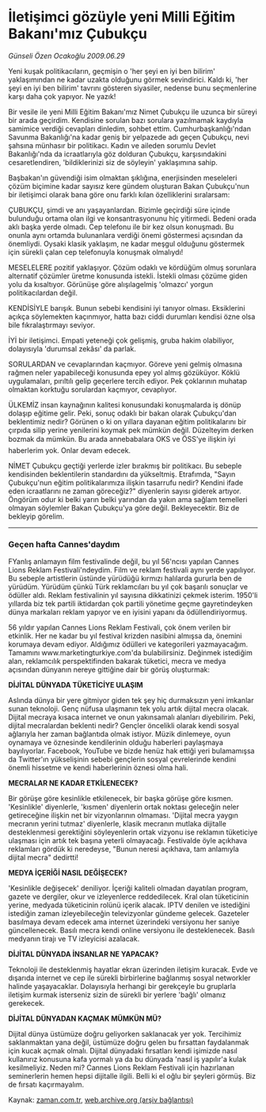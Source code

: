 # İletişimci gözüyle yeni Milli Eğitim Bakanı'mız Çubukçu

*Günseli Özen Ocakoğlu 2009.06.29*

<tr><td class="metin" colspan="2" style="padding-top: 20px; padding-left: 5px; padding-right: 10px;">Yeni kuşak politikacıların, geçmişin o 'her şeyi en iyi ben bilirim' yaklaşımından ne kadar uzakta olduğunu görmek sevindirici. Kaldı ki, 'her şeyi en iyi ben bilirim' tavrını gösteren siyasiler, nedense bunu seçmenlerine karşı daha çok yapıyor. Ne yazık!</td></tr><tr><td class="metin" colspan="2" style="padding-top: 20px; padding-left: 5px; padding-right: 10px;"><p>Bir vesile ile yeni Milli Eğitim Bakanı'mız Nimet Çubukçu ile uzunca bir süreyi bir arada geçirdim. Kendisine sorulan bazı sorulara yazılmamak kaydıyla samimice verdiği cevapları dinledim, sohbet ettim. Cumhurbaşkanlığı'ndan Savunma Bakanlığı'na kadar geniş bir yelpazede adı geçen Çubukçu, nevi şahsına münhasır bir politikacı. Kadın ve aileden sorumlu Devlet Bakanlığı'nda da icraatlarıyla göz dolduran Çubukçu, karşısındakini cesaretlendiren, 'bildiklerinizi siz de söyleyin' yaklaşımına sahip.
<p>Başbakan'ın güvendiği isim olmaktan şıklığına, enerjisinden meseleleri çözüm biçimine kadar sayısız kere gündem oluşturan Bakan Çubukçu'nun bir iletişimci olarak bana göre onu farklı kılan özelliklerini sıralarsam:
<p>ÇUBUKÇU, şimdi ve anı yaşayanlardan. Bizimle geçirdiği süre içinde bulunduğu ortama olan ilgi ve konsantrasyonunu hiç yitirmedi. Bedeni orada aklı başka yerde olmadı. Cep telefonu ile bir kez olsun konuşmadı. Bu onunla aynı ortamda bulunanlara verdiği önemi göstermesi açısından da önemliydi. Oysaki klasik yaklaşım, ne kadar meşgul olduğunu göstermek için sürekli çalan cep telefonuyla konuşmak olmalıydı!
<p>MESELELERE pozitif yaklaşıyor. Çözüm odaklı ve kördüğüm olmuş sorunlara alternatif çözümler üretme konusunda istekli. İstekli olması çözüme giden yolu da kısaltıyor. Görünüşe göre alışılagelmiş 'olmazcı' yorgun politikacılardan değil.
<p>KENDİSİYLE barışık. Bunun sebebi kendisini iyi tanıyor olması. Eksiklerini açıkça söylemekten kaçınmıyor, hatta bazı ciddi durumları kendisi özne olsa bile fıkralaştırmayı seviyor.
<p>İYİ bir iletişimci. Empati yeteneği çok gelişmiş, gruba hakim olabiliyor, dolayısıyla 'durumsal zekâsı' da parlak.
<p>SORULARDAN ve cevaplarından kaçmıyor. Göreve yeni gelmiş olmasına rağmen neler yapabileceği konusunda epey yol almış gözüküyor. Köklü uygulamaları, pırıltılı gelip geçerlere tercih ediyor. Pek çoklarının muhatap olmaktan korktuğu sorulardan kaçmıyor, cevaplıyor. 
<p>ÜLKEMİZ insan kaynağının kalitesi konusundaki konuşmalarda iş dönüp dolaşıp eğitime gelir. Peki, sonuç odaklı bir bakan olarak Çubukçu'dan beklentimiz nedir? Görünen o ki on yıllara dayanan eğitim politikalarını bir çırpıda silip yerine yenilerini koymak pek mümkün değil. Düzelteyim derken bozmak da mümkün. Bu arada annebabalara OKS ve ÖSS'ye ilişkin iyi haberlerim yok. Onlar devam edecek.
<p>NİMET Çubukçu geçtiği yerlerde izler bırakmış bir politikacı. Bu sebeple kendisinden beklentilerin standardını da yükseltmiş. Etrafımda, "Sayın Çubukçu'nun eğitim politikalarımıza ilişkin tasarrufu nedir? Kendini ifade eden icraatlarını ne zaman göreceğiz?" diyenlerin sayısı giderek artıyor. Öngörüm odur ki belki yarın belki yarından da yakın ama sağlam temelleri olmayan söylemler Bakan Çubukçu'ya göre değil. Bekleyecektir. Biz de bekleyip görelim.
<p><hr/>
<p><h3>Geçen hafta Cannes'daydım</h3>
<p>FYanlış anlamayın film festivalinde değil, bu yıl 56'ncısı yapılan Cannes Lions Reklam Festivali'ndeydim. Film ve reklam festivali aynı yerde yapılıyor. Bu sebeple artistlerin üstünde yürüdüğü kırmızı halılarda gururla ben de yürüdüm. Yürüdüm çünkü Türk reklamcıları bu yıl çok başarılı sonuçlar ve ödüller aldı. Reklam festivalinin yıl sayısına dikkatinizi çekmek isterim. 1950'li yıllarda biz tek partili iktidardan çok partili yönetime geçme gayretindeyken dünya markaları reklam yapıyor ve en iyisini yapanı da ödüllendiriyormuş.
<p>56 yıldır yapılan Cannes Lions Reklam Festivali, çok önem verilen bir etkinlik. Her ne kadar bu yıl festival krizden nasibini almışsa da, önemini korumaya devam ediyor. Aldığımız ödülleri ve kategorileri yazmayacağım. Tamamını www.marketingturkiye.com'da bulabilirsiniz. Değinmek istediğim alan, reklamcılık perspektifinden bakarak tüketici, mecra ve medya açısından dünyanın nereye gittiğine dair bir görüş oluşturmak:
<p><b>DİJİTAL DÜNYADA TÜKETİCİYE ULAŞIM </b>
<p>Aslında dünya bir yere gitmiyor giden tek şey hiç durmaksızın yeni imkanlar sunan teknoloji. Genç nüfusa ulaşmanın tek yolu artık dijital mecra olacak. Dijital mecraya kısaca internet ve onun yakınsamalı alanları diyebilirim. Peki, dijital mecralardan beklenti nedir? Gençler öncelikli olarak kendi sosyal ağlarıyla her zaman bağlantıda olmak istiyor. Müzik dinlemeye, oyun oynamaya ve öznesinde kendilerinin olduğu haberleri paylaşmaya bayılıyorlar. Facebook, YouTube ve bizde henüz hak ettiği yeri bulamamışsa da Twitter'ın yükselişinin sebebi gençlerin sosyal çevrelerinde kendini önemli hissetme ve kendi haberlerinin öznesi olma hali.
<p><b>MECRALAR NE KADAR ETKİLENECEK?</b>
<p>Bir görüşe göre kesinlikle etkilenecek, bir başka görüşe göre kısmen. 'Kesinlikle' diyenlerle, 'kısmen' diyenlerin ortak noktası geleceğin neler getireceğine ilişkin net bir vizyonlarının olmaması. 'Dijital mecra yaygın mecranın yerini tutmaz' diyenlerle, klasik mecranın mutlaka dijitalle desteklenmesi gerektiğini söyleyenlerin ortak vizyonu ise reklamın tüketiciye ulaşması için artık tek başına yeterli olmayacağı. Festivalde öyle açıkhava reklamları gördük ki neredeyse, "Bunun neresi açıkhava, tam anlamıyla dijital mecra" dedirtti!
<p><b>MEDYA İÇERİĞİ NASIL DEĞİŞECEK?</b>
<p>'Kesinlikle değişecek' deniliyor. İçeriği kaliteli olmadan dayatılan program, gazete ve dergiler, okur ve izleyenlerce reddedilecek. Kral olan tüketicinin yerine, medyada tüketicinin rolünü içerik alacak. IPTV denilen ve istediğini istediğin zaman izleyebileceğin televizyonlar gündeme gelecek. Gazeteler basılmaya devam edecek ama internet üzerindeki versiyonu her saniye güncellenecek. Basılı mecra kendi online versiyonu ile desteklenecek. Basılı medyanın tirajı ve TV izleyicisi azalacak.
<p><b>DİJİTAL DÜNYADA İNSANLAR NE YAPACAK?</b>
<p>Teknoloji ile desteklenmiş hayatlar ekran üzerinden iletişim kuracak. Evde ve dışarıda internet ve cep ile sürekli birbirlerine bağlanmış sosyal networkler halinde yaşayacaklar. Dolayısıyla herhangi bir gerekçeyle bu gruplarla iletişim kurmak isterseniz sizin de sürekli bir yerlere 'bağlı' olmanız gerekecek.
<p><b>DİJİTAL DÜNYADAN KAÇMAK MÜMKÜN MÜ?</b>
<p>Dijital dünya üstümüze doğru geliyorken saklanacak yer yok. Tercihimiz saklanmaktan yana değil, üstümüze doğru gelen bu fırsattan faydalanmak için kucak açmak olmalı. Dijital dünyadaki fırsatları kendi işimizde nasıl kullanırız konusuna kafa yormalı ya da bu dünyada 'nasıl iş yapılır'a kulak kesilmeliyiz. Neden mi? Cannes Lions Reklam Festivali için hazırlanan seminerlerin hemen hepsi dijitalle ilgili. Belli ki el oğlu bir şeyleri görmüş. Biz de fırsatı kaçırmayalım.<br/></p></p></p></p></p></p></p></p></p></p></p></p></p></p></p></p></p></p></p></p></p></p></p></td></tr>

Kaynak: [zaman.com.tr](http://zaman.com.tr/yazar.do?yazino=863996), [web.archive.org (arşiv bağlantısı)](http://web.archive.org/web/20090804013226/http://www.zaman.com.tr:80/yazar.do?yazino=863996)
